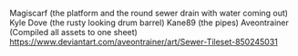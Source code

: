 Magiscarf (the platform and the round sewer drain with water coming out)
Kyle Dove (the rusty looking drum barrel)
Kane89 (the pipes)
Aveontrainer (Compiled all assets to one sheet)
https://www.deviantart.com/aveontrainer/art/Sewer-Tileset-850245031